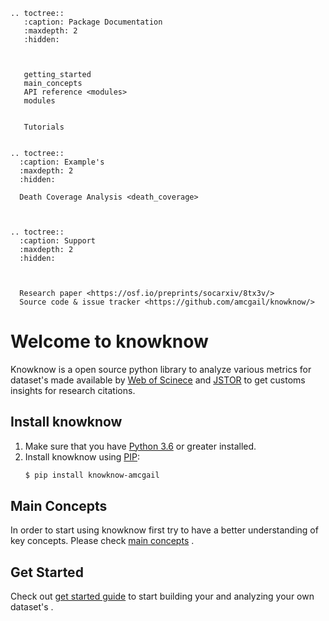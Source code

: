 ```eval_rst
.. toctree::
   :caption: Package Documentation
   :maxdepth: 2
   :hidden:

   
    
   getting_started
   main_concepts
   API reference <modules> 
   modules
  
   
   Tutorials
   

.. toctree::
  :caption: Example's
  :maxdepth: 2
  :hidden:

  Death Coverage Analysis <death_coverage>



.. toctree::
  :caption: Support
  :maxdepth: 2
  :hidden:

  
  
  Research paper <https://osf.io/preprints/socarxiv/8tx3v/>
  Source code & issue tracker <https://github.com/amcgail/knowknow/>

```
# Welcome to knowknow

Knowknow is a open  source python library  to analyze various metrics for dataset's  made  available by [Web of Scinece](https://mjl.clarivate.com/) and [JSTOR](https://www.jstor.org/) to get customs insights for research citations.

## Install knowknow

1. Make sure that you have [Python 3.6](https://www.python.org/downloads/) or greater installed.
2. Install knowknow using [PIP](https://pip.pypa.io/en/stable/installing/):
   ```bash
   $ pip install knowknow-amcgail
   ```
## Main Concepts
In order to start using knowknow first try to have a better understanding  of key concepts. Please check [main concepts](main_concepts.md) . 
## Get Started
Check out [get started guide](getting_started.md) to start building your and analyzing your own dataset's .